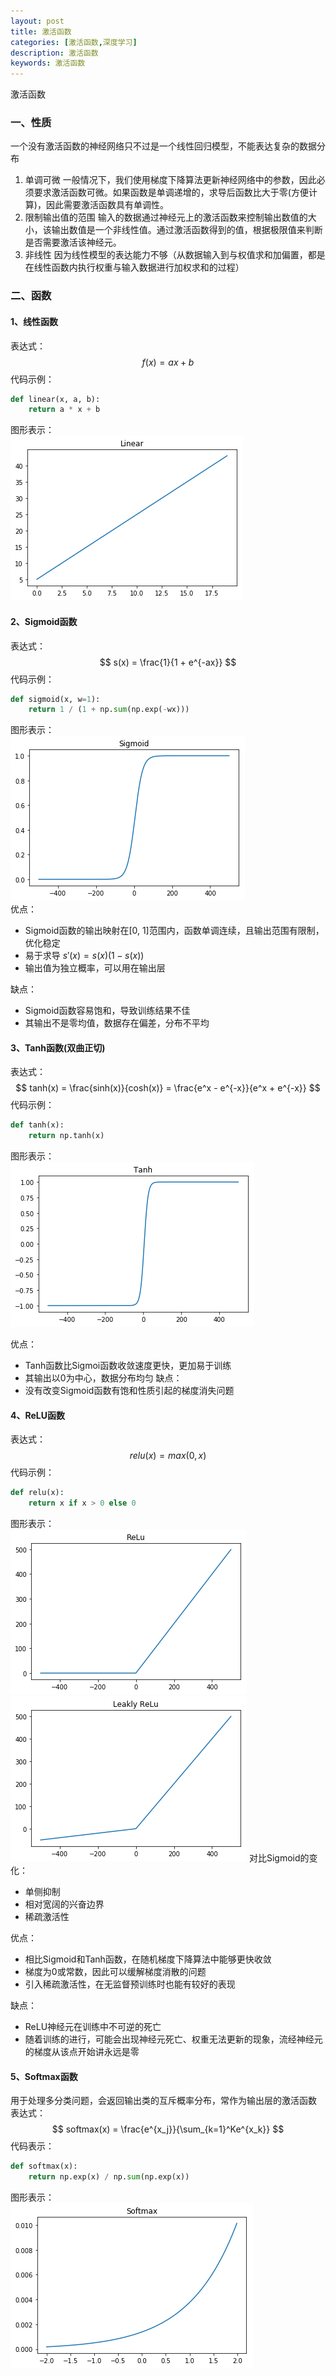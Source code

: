 ```yaml
---
layout: post
title: 激活函数
categories: [激活函数,深度学习]
description: 激活函数
keywords: 激活函数
---
```

激活函数

### 一、性质
一个没有激活函数的神经网络只不过是一个线性回归模型，不能表达复杂的数据分布
1) 单调可微
    一般情况下，我们使用梯度下降算法更新神经网络中的参数，因此必须要求激活函数可微。如果函数是单调递增的，求导后函数比大于零(方便计算)，因此需要激活函数具有单调性。
2) 限制输出值的范围
   输入的数据通过神经元上的激活函数来控制输出数值的大小，该输出数值是一个非线性值。通过激活函数得到的值，根据极限值来判断是否需要激活该神经元。
3) 非线性
   因为线性模型的表达能力不够（从数据输入到与权值求和加偏置，都是在线性函数内执行权重与输入数据进行加权求和的过程）

### 二、函数
#### 1、线性函数
表达式：
$$f(x) = ax + b$$
代码示例：
```python
def linear(x, a, b):
    return a * x + b
```
图形表示：  
![Linear](/images/Linear.png)

#### 2、Sigmoid函数
表达式：
$$
s(x) = \frac{1}{1 + e^{-ax}}
$$
代码示例：
```python
def sigmoid(x, w=1):
    return 1 / (1 + np.sum(np.exp(-wx)))
```
图形表示：  
![Sigmoid](/images/Sigmoid.png)  
优点：  
* Sigmoid函数的输出映射在[0, 1]范围内，函数单调连续，且输出范围有限制，优化稳定
* 易于求导 $s'(x) = s(x)(1-s(x))$
* 输出值为独立概率，可以用在输出层

缺点：
* Sigmoid函数容易饱和，导致训练结果不佳
* 其输出不是零均值，数据存在偏差，分布不平均

#### 3、Tanh函数(双曲正切)
表达式：
$$
tanh(x) = \frac{sinh(x)}{cosh(x)} = \frac{e^x - e^{-x}}{e^x + e^{-x}}
$$
代码示例：  
```python
def tanh(x):
    return np.tanh(x)
```
图形表示：  
![Tanh](/images/Tanh.png)  

优点：
* Tanh函数比Sigmoi函数收敛速度更快，更加易于训练
* 其输出以0为中心，数据分布均匀
缺点：
* 没有改变Sigmoid函数有饱和性质引起的梯度消失问题

#### 4、ReLU函数
表达式：
$$
relu(x) = max(0, x)
$$
代码示例：
```python
def relu(x):
    return x if x > 0 else 0
```
图形表示：  
![ReLu](/images/ReLu.png)  
![Leak ReLu](/images/Leakly_ReLu.png)
对比Sigmoid的变化：  
* 单侧抑制
* 相对宽阔的兴奋边界
* 稀疏激活性

优点：
* 相比Sigmoid和Tanh函数，在随机梯度下降算法中能够更快收敛
* 梯度为0或常数，因此可以缓解梯度消散的问题
* 引入稀疏激活性，在无监督预训练时也能有较好的表现

缺点：
* ReLU神经元在训练中不可逆的死亡
* 随着训练的进行，可能会出现神经元死亡、权重无法更新的现象，流经神经元的梯度从该点开始讲永远是零

#### 5、Softmax函数
用于处理多分类问题，会返回输出类的互斥概率分布，常作为输出层的激活函数
表达式：
$$
softmax(x) = \frac{e^{x_j}}{\sum_{k=1}^Ke^{x_k}}
$$
代码表示：
```python
def softmax(x):
    return np.exp(x) / np.sum(np.exp(x))
```
图形表示：  
![Softmax](/images/Softmax.png)
